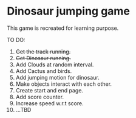 # Dinosaur jumping game

This game is recreated for learning purpose.

TO DO:

1. ~~Get the track running.~~
2. ~~Get Dinosaur running.~~
3. Add Clouds at random interval.
4. Add Cactus and birds.
5. Add jumping motion for dinosaur.
6. Make objects interact with each other.
7. Create start and end page.
8. Add score counter.
9. Increase speed w.r.t score.
10. ...TBD